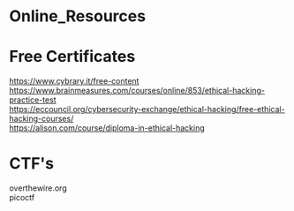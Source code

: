 # Online_Resources

# Free Certificates
https://www.cybrary.it/free-content<br>
https://www.brainmeasures.com/courses/online/853/ethical-hacking-practice-test<br>
https://eccouncil.org/cybersecurity-exchange/ethical-hacking/free-ethical-hacking-courses/<br>
https://alison.com/course/diploma-in-ethical-hacking<br>

# CTF's
overthewire.org<br>
picoctf<br>
